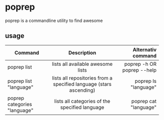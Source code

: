 # poprep
poprep is a commandline utility to find awesome

## usage

| Command                          | Description                                                             | Alternativ command         |
| -------------------------------- |:----------------------------------------------------------------------: | --------------------------:|
| poprep list                      | lists all available awesome lists                                       | poprep -h OR poprep --help |
| poprep list "language"           | lists all repositories from a specified language (stars ascending)      | poprep ls "language"       |
| poprep categories "language"     | lists all categories of the specified language                          | poprep cat "language"      |
